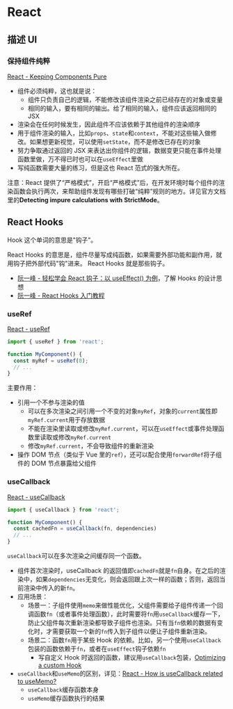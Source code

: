 # React

## 描述 UI

### 保持组件纯粹

[React - Keeping Components Pure](https://react.dev/learn/keeping-components-pure)

- 组件必须纯粹，这也就是说：
  - 组件只负责自己的逻辑，不能修改该组件渲染之前已经存在的对象或变量
  - 相同的输入，要有相同的输出。给了相同的输入，组件应该返回相同的 JSX
- 渲染会在任何时候发生，因此组件不应该依赖于其他组件的渲染顺序
- 用于组件渲染的输入，比如`props`、`state`和`context`，不能对这些输入做修改。如果想更新视觉，可以使用`setState`，而不是修改已存在的对象
- 努力争取通过返回的 JSX 来表达出你组件的逻辑，数据变更只能在事件处理函数里做，万不得已时也可以在`useEffect`里做
- 写纯函数需要大量的练习，但是这也 React 范式的强大所在。

注意：React 提供了“严格模式”，开启“严格模式”后，在开发环境时每个组件的渲染函数会执行两次，来帮助组件发现有哪些打破“纯粹”规则的地方。详见官方文档里的**Detecting impure calculations with StrictMode**。

## React Hooks

Hook 这个单词的意思是"钩子"。

React Hooks 的意思是，组件尽量写成纯函数，如果需要外部功能和副作用，就用钩子把外部代码"钩"进来。 React Hooks 就是那些钩子。

- [阮一峰 - 轻松学会 React 钩子：以 useEffect() 为例](https://www.ruanyifeng.com/blog/2020/09/react-hooks-useeffect-tutorial.html)，了解 Hooks 的设计思想
- [阮一峰 - React Hooks 入门教程](https://www.ruanyifeng.com/blog/2019/09/react-hooks.html)

### useRef

[React - useRef](https://react.dev/reference/react/useRef)

```ts
import { useRef } from 'react';

function MyComponent() {
  const myRef = useRef(0);
  // ...
}
```

主要作用：

- 引用一个不参与渲染的值
  - 可以在多次渲染之间引用一个不变的对象`myRef`，对象的`current`属性即`myRef.current`用于存放数据
  - 不能在渲染里读取或修改`myRef.current`，可以在`useEffect`或事件处理函数里读取或修改`myRef.current`
  - 修改`myRef.current`，不会导致组件的重新渲染
- 操作 DOM 节点（类似于 Vue 里的`ref`），还可以配合使用`forwardRef`将子组件的 DOM 节点暴露给父组件

### useCallback

[React - useCallback](https://react.dev/reference/react/useCallback)

```ts
import { useCallback } from 'react';

function MyComponent() {
  const cachedFn = useCallback(fn, dependencies)
  // ...
}
```

`useCallback`可以在多次渲染之间缓存同一个函数。

- 组件首次渲染时，useCallback 的返回值即`cachedFn`就是`fn`自身。在之后的渲染中，如果`dependencies`无变化，则会返回跟上次一样的函数；否则，返回当前渲染中传入的新`fn`。
- 应用场景：
  - 场景一：子组件使用`memo`来做性能优化，父组件需要给子组件传递一个回调函数`fn`（或者事件处理函数），此时需要将`fn`用`useCallback`缓存一下，防止父组件每次重新渲染都导致子组件也渲染。只有当`fn`依赖的数据有变化时，才需要获取一个新的`fn`传入到子组件以便让子组件重新渲染。
  - 场景二：函数`fn`用于某些 Hook 的依赖。比如，另一个使用`useCallback`包装的函数依赖于`fn`，或者在`useEffect`钩子依赖`fn`
    - 写自定义 Hook 时返回的函数，建议用`useCallback`包装，[Optimizing a custom Hook](https://react.dev/reference/react/useCallback#optimizing-a-custom-hook)
- `useCallback`和`useMemo`的区别，详见：[React - How is useCallback related to useMemo?](https://react.dev/reference/react/useCallback#how-is-usecallback-related-to-usememo)
  - `useCallback`缓存函数本身
  - `useMemo`缓存函数执行的结果
